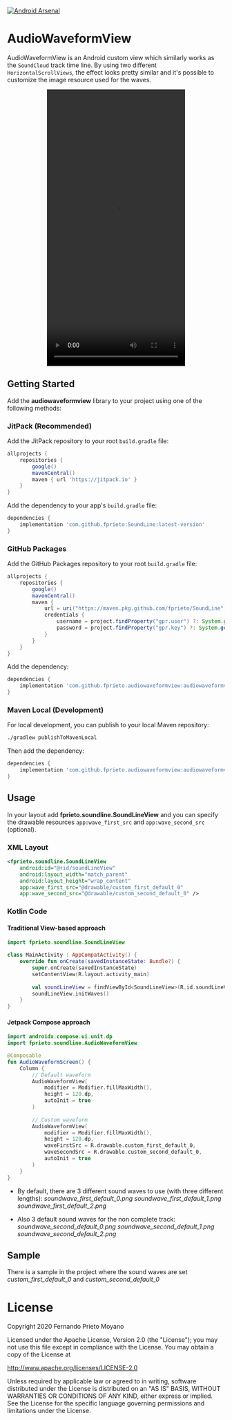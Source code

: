 [![Android Arsenal]( https://img.shields.io/badge/Android%20Arsenal-SoundLine-green.svg?style=flat )]( https://android-arsenal.com/details/1/8033 )
# AudioWaveformView

AudioWaveformView is an Android custom view which similarly works as the `SoundCloud` track time line.
By using two different `HorizontalScrollViews`, the effect looks pretty similar and it's possible to customize the image resource used for the waves.

<p align="center">
    <video width="320" height="640" controls>
        <source src="art/SoundLine-demo.mp4" type="video/mp4">
        Your browser does not support the video tag.
    </video>
</p>

## Getting Started

Add the **audiowaveformview** library to your project using one of the following methods:

### JitPack (Recommended)

Add the JitPack repository to your root `build.gradle` file:

```gradle
allprojects {
    repositories {
        google()
        mavenCentral()
        maven { url 'https://jitpack.io' }
    }
}
```

Add the dependency to your app's `build.gradle` file:

```gradle
dependencies {
    implementation 'com.github.fprieto:SoundLine:latest-version'
}
```

### GitHub Packages

Add the GitHub Packages repository to your root `build.gradle` file:

```gradle
allprojects {
    repositories {
        google()
        mavenCentral()
        maven {
            url = uri("https://maven.pkg.github.com/fprieto/SoundLine")
            credentials {
                username = project.findProperty("gpr.user") ?: System.getenv("USERNAME")
                password = project.findProperty("gpr.key") ?: System.getenv("TOKEN")
            }
        }
    }
}
```

Add the dependency:

```gradle
dependencies {
    implementation 'com.github.fprieto.audiowaveformview:audiowaveformview:latest-version'
}
```

### Maven Local (Development)

For local development, you can publish to your local Maven repository:

```bash
./gradlew publishToMavenLocal
```

Then add the dependency:

```gradle
dependencies {
    implementation 'com.github.fprieto.audiowaveformview:audiowaveformview:1.0.0'
}
```

## Usage

In your layout add **fprieto.soundline.SoundLineView** and you can specify the drawable resources ```app:wave_first_src``` and ```app:wave_second_src``` (optional).

### XML Layout

```xml
<fprieto.soundline.SoundLineView
    android:id="@+id/soundLineView"
    android:layout_width="match_parent"
    android:layout_height="wrap_content"
    app:wave_first_src="@drawable/custom_first_default_0"
    app:wave_second_src="@drawable/custom_second_default_0" />
```

### Kotlin Code

#### Traditional View-based approach
```kotlin
import fprieto.soundline.SoundLineView

class MainActivity : AppCompatActivity() {
    override fun onCreate(savedInstanceState: Bundle?) {
        super.onCreate(savedInstanceState)
        setContentView(R.layout.activity_main)
        
        val soundLineView = findViewById<SoundLineView>(R.id.soundLineView)
        soundLineView.initWaves()
    }
}
```

#### Jetpack Compose approach
```kotlin
import androidx.compose.ui.unit.dp
import fprieto.soundline.AudioWaveformView

@Composable
fun AudioWaveformScreen() {
    Column {
        // Default waveform
        AudioWaveformView(
            modifier = Modifier.fillMaxWidth(),
            height = 120.dp,
            autoInit = true
        )
        
        // Custom waveform
        AudioWaveformView(
            modifier = Modifier.fillMaxWidth(),
            height = 120.dp,
            waveFirstSrc = R.drawable.custom_first_default_0,
            waveSecondSrc = R.drawable.custom_second_default_0,
            autoInit = true
        )
    }
}
```

- By default, there are 3 different sound waves to use (with three different lengths):
*soundwave_first_default_0.png
soundwave_first_default_1.png
soundwave_first_default_2.png*

- Also 3 default sound waves for the non complete track:
*soundwave_second_default_0.png
soundwave_second_default_1.png
soundwave_second_default_2.png*

## Sample

There is a sample in the project where the sound waves are set *custom_first_default_0* and *custom_second_default_0*


#  License

Copyright 2020 Fernando Prieto Moyano

Licensed under the Apache License, Version 2.0 (the "License");
you may not use this file except in compliance with the License.
You may obtain a copy of the License at

   http://www.apache.org/licenses/LICENSE-2.0

Unless required by applicable law or agreed to in writing, software
distributed under the License is distributed on an "AS IS" BASIS,
WITHOUT WARRANTIES OR CONDITIONS OF ANY KIND, either express or implied.
See the License for the specific language governing permissions and
limitations under the License.


